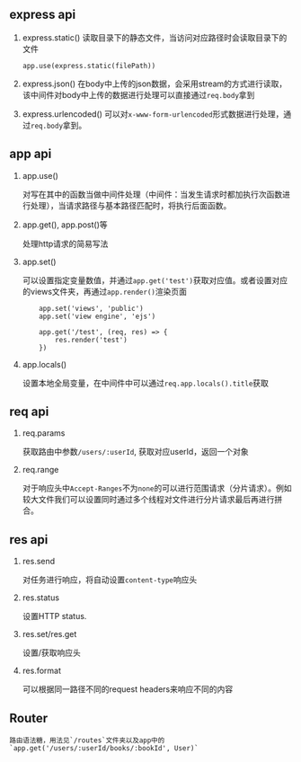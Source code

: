 ## express api

1. express.static()
    读取目录下的静态文件，当访问对应路径时会读取目录下的文件
    ``` express.static()
    app.use(express.static(filePath))
    ```

2. express.json()
    在body中上传的json数据，会采用stream的方式进行读取，该中间件对body中上传的数据进行处理可以直接通过`req.body`拿到
    
3. express.urlencoded()
    可以对`x-www-form-urlencoded`形式数据进行处理，通过`req.body`拿到。
    

## app api

1. app.use()

    对写在其中的函数当做中间件处理（中间件：当发生请求时都加执行次函数进行处理），当请求路径与基本路径匹配时，将执行后面函数。
    
2. app.get(), app.post()等

    处理http请求的简易写法
    
3. app.set()

    可以设置指定变量数值，并通过`app.get('test')`获取对应值。或者设置对应的views文件夹，再通过`app.render()`渲染页面
    ```
        app.set('views', 'public')
        app.set('view engine', 'ejs')
        
        app.get('/test', (req, res) => {
            res.render('test')
        })
    ```

4. app.locals()

    设置本地全局变量，在中间件中可以通过`req.app.locals().title`获取
    
## req api

1. req.params

    获取路由中参数`/users/:userId`, 获取对应userId，返回一个对象

2. req.range
    
    对于响应头中`Accept-Ranges`不为`none`的可以进行范围请求（分片请求）。例如较大文件我们可以设置同时通过多个线程对文件进行分片请求最后再进行拼合。
    
## res api

1. res.send

   对任务进行响应，将自动设置`content-type`响应头
   
2. res.status
    
    设置HTTP status.

3. res.set/res.get

    设置/获取响应头

4. res.format

    可以根据同一路径不同的request headers来响应不同的内容
    

## Router 

    路由语法糖，用法见`/routes`文件夹以及app中的`app.get('/users/:userId/books/:bookId', User)`

